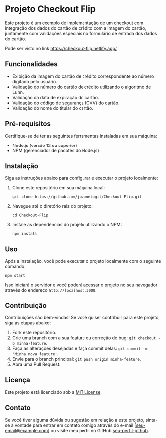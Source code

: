 # Projeto Checkout Flip

Este projeto é um exemplo de implementação de um checkout com integração dos dados do cartão de crédito com a imagem do cartão, juntamente com validações especiais no formulário de entrada dos dados do cartão.

Pode ser visto no link https://checkout-flip.netlify.app/

## Funcionalidades

- Exibição da imagem do cartão de crédito correspondente ao número digitado pelo usuário.
- Validação do número do cartão de crédito utilizando o algoritmo de Luhn.
- Validação da data de expiração do cartão.
- Validação do código de segurança (CVV) do cartão.
- Validação do nome do titular do cartão.

## Pré-requisitos

Certifique-se de ter as seguintes ferramentas instaladas em sua máquina:

- Node.js (versão 12 ou superior)
- NPM (gerenciador de pacotes do Node.js)

## Instalação

Siga as instruções abaixo para configurar e executar o projeto localmente:

1. Clone este repositório em sua máquina local:

   ```
   git clone https://github.com/joaonetogit/Checkout-Flip.git
   ```

2. Navegue até o diretório raiz do projeto:

   ```
   cd Checkout-Flip
   ```

3. Instale as dependências do projeto utilizando o NPM:

   ```
   npm install
   ```

## Uso

Após a instalação, você pode executar o projeto localmente com o seguinte comando:

```
npm start
```

Isso iniciará o servidor e você poderá acessar o projeto no seu navegador através do endereço `http://localhost:3000`.

## Contribuição

Contribuições são bem-vindas! Se você quiser contribuir para este projeto, siga as etapas abaixo:

1. Fork este repositório.
2. Crie uma branch com a sua feature ou correção de bug: `git checkout -b minha-feature`.
3. Faça as alterações desejadas e faça commit delas: `git commit -m 'Minha nova feature'`.
4. Envie para o branch principal: `git push origin minha-feature`.
5. Abra uma Pull Request.

## Licença

Este projeto está licenciado sob a [MIT License](LICENSE).

## Contato

Se você tiver alguma dúvida ou sugestão em relação a este projeto, sinta-se à vontade para entrar em contato comigo através do e-mail [seu-email@example.com] ou visite meu perfil no GitHub [seu-perfil-github](https://github.com/seu-perfil-github).

